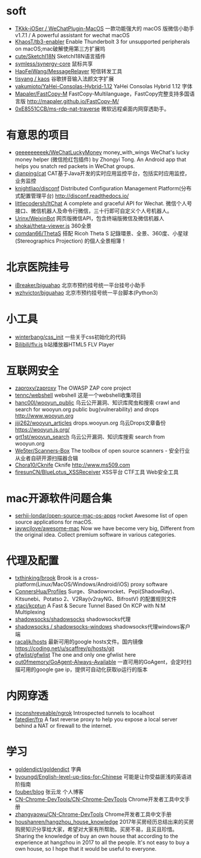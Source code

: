 # soft
- [TKkk-iOSer / WeChatPlugin-MacOS](https://github.com/TKkk-iOSer/WeChatPlugin-MacOS) 一款功能强大的 macOS 版微信小助手 v1.7.1 / A powerful assistant for wechat macOS
- [KhaosT/tb3-enabler](https://github.com/KhaosT/tb3-enabler) Enable Thunderbolt 3 for unsupported peripherals on macOS;mac破解使用第三方扩展坞
- [cute/SketchI18N](https://github.com/cute/SketchI18N) SketchI18N语言插件
- [symless/synergy-core](https://github.com/symless/synergy-core) 鼠标共享
- [HaoFeiWang/MessageRelayer](https://github.com/HaoFeiWang/MessageRelayer) 短信转发工具
- [tisyang / kaos](https://github.com/tisyang/kaos) 谷歌拼音输入法颜文字扩展
- [yakumioto/YaHei-Consolas-Hybrid-1.12](https://github.com/yakumioto/YaHei-Consolas-Hybrid-1.12) YaHei Consolas Hybrid 1.12 字体
- [Mapaler/FastCopy-M](https://github.com/Mapaler/FastCopy-M) FastCopy-Multilanguage，FastCopy完整支持多国语言版 http://mapaler.github.io/FastCopy-M/
- [0xE8551CCB/ms-rdp-nat-traverse](https://github.com/0xE8551CCB/ms-rdp-nat-traverse) 微软远程桌面内网穿透助手。 

# 有意思的项目
- [geeeeeeeeek/WeChatLuckyMoney](https://github.com/geeeeeeeeek/WeChatLuckyMoney) money_with_wings WeChat's lucky money helper (微信抢红包插件) by Zhongyi Tong. An Android app that helps you snatch red packets in WeChat groups.
- [dianping/cat](https://github.com/dianping/cat) CAT基于Java开发的实时应用监控平台，包括实时应用监控，业务监控
- [knightliao/disconf](https://github.com/knightliao/disconf) Distributed Configuration Management Platform(分布式配置管理平台) http://disconf.readthedocs.io/
- [littlecodersh/ItChat](https://github.com/littlecodersh/ItChat) A complete and graceful API for Wechat. 微信个人号接口、微信机器人及命令行微信，三十行即可自定义个人号机器人。
- [Urinx/WeixinBot](https://github.com/Urinx/WeixinBot) 网页版微信API，包含终端版微信及微信机器人
- [shokai/theta-viewer.js](https://github.com/shokai/theta-viewer.js) 360全景
- [comdan66/ThetaS](https://github.com/comdan66/ThetaS) 搭配 Ricoh Theta S 記錄環景、全景、360度、小星球(Stereographics Projection) 的個人全景相簿！

# 北京医院挂号
- [iBreaker/bjguahao](https://github.com/iBreaker/bjguahao) 北京市预约挂号统一平台挂号小助手
- [wzhvictor/bjguahao](https://github.com/wzhvictor/bjguahao) 北京市预约挂号统一平台脚本(Python3)


# 小工具
- [winterbang/css_init](https://github.com/winterbang/css_init) 一些关于css初始化的代码
- [Bilibili/flv.js](https://github.com/Bilibili/flv.js) b站播放器HTML5 FLV Player


# 互联网安全
- [zaproxy/zaproxy](https://github.com/zaproxy/zaproxy) The OWASP ZAP core project
- [tennc/webshell](https://github.com/tennc/webshell) webshell 这是一个webshell收集项目
- [hanc00l/wooyun_public](https://github.com/hanc00l/wooyun_public) 乌云公开漏洞、知识库爬虫和搜索 crawl and search for wooyun.org public bug(vulnerability) and drops http://www.wooyun.org
- [jiji262/wooyun_articles](https://github.com/jiji262/wooyun_articles) drops.wooyun.org 乌云Drops文章备份 https://wooyun.js.org/
- [grt1st/wooyun_search](https://github.com/grt1st/wooyun_search) 乌云公开漏洞、知识库搜索 search from wooyun.org
- [We5ter/Scanners-Box](https://github.com/We5ter/Scanners-Box) The toolbox of open source scanners - 安全行业从业者自研开源扫描器合辑
- [Chora10/Cknife](https://github.com/Chora10/Cknife) Cknife http://www.ms509.com
- [firesunCN/BlueLotus_XSSReceiver](https://github.com/firesunCN/BlueLotus_XSSReceiver) XSS平台 CTF工具 Web安全工具

# mac开源软件问题合集
- [serhii-londar/open-source-mac-os-apps](https://github.com/serhii-londar/open-source-mac-os-apps) rocket Awesome list of open source applications for macOS.
- [jaywcjlove/awesome-mac](https://github.com/jaywcjlove/awesome-mac)  Now we have become very big, Different from the original idea. Collect premium software in various categories.

# 代理及配置
- [txthinking/brook](https://github.com/txthinking/brook) Brook is a cross-platform(Linux/MacOS/Windows/Android/iOS) proxy software
- [ConnersHua/Profiles](https://github.com/ConnersHua/Profiles) Surge、Shadowrocket、Pepi(ShadowRay)、Kitsunebi、Potatso 2、V2Ray(v2rayNG、BifrostV) 的配置规则文件
- [xtaci/kcptun](https://github.com/xtaci/kcptun) A Fast & Secure Tunnel Based On KCP with N:M Multiplexing
- [shadowsocks/shadowsocks](https://github.com/shadowsocks/shadowsocks) shadowsocks代理
- [shadowsocks / shadowsocks-windows](https://github.com/shadowsocks/shadowsocks-windows) shadowsocks代理windows客户端
- [racaljk/hosts](https://github.com/racaljk/hosts) 最新可用的google hosts文件。国内镜像 https://coding.net/u/scaffrey/p/hosts/git
- [gfwlist/gfwlist](https://github.com/gfwlist/gfwlist) The one and only one gfwlist here
- [out0fmemory/GoAgent-Always-Available](https://github.com/out0fmemory/GoAgent-Always-Available) 一直可用的GoAgent，会定时扫描可用的google gae ip，提供可自动化获取ip运行的版本


# 内网穿透
- [inconshreveable/ngrok](https://github.com/inconshreveable/ngrok) Introspected tunnels to localhost
- [fatedier/frp](https://github.com/fatedier/frp) A fast reverse proxy to help you expose a local server behind a NAT or firewall to the internet.


# 学习
- [goldendict/goldendict](https://github.com/goldendict/goldendict) 字典
- [byoungd/English-level-up-tips-for-Chinese](https://github.com/byoungd/English-level-up-tips-for-Chinese) 可能是让你受益匪浅的英语进阶指南
- [fouber/blog](https://github.com/fouber/blog) 张云龙 个人博客
- [CN-Chrome-DevTools/CN-Chrome-DevTools](https://github.com/CN-Chrome-DevTools/CN-Chrome-DevTools) Chrome开发者工具中文手册
- [zhangyaowu/CN-Chrome-DevTools](https://github.com/zhangyaowu/CN-Chrome-DevTools) Chrome开发者工具中文手册
- [houshanren/hangzhou_house_knowledge](https://github.com/houshanren/hangzhou_house_knowledge) 2017年买房经历总结出来的买房购房知识分享给大家，希望对大家有所帮助。买房不易，且买且珍惜。Sharing the knowledge of buy an own house that according to the experience at hangzhou in 2017 to all the people. It's not easy to buy a own house, so I hope that it would be useful to everyone.


